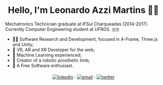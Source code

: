 
   

<h1 align="center">Hello, I'm Leonardo Azzi Martins 🐧🦿</h1>

<p align="left">Mechatronics Technician graduate at IFSul Charqueadas (2014-2017). Currently Computer Engineering student at UFRGS. 🇧🇷</p> 

- 🧑‍💻 Software Research and Development, focused in A-Frame, Three.js and Unity;
- 👾 VR, AR and XR Developer for the web;
- 🤖 Machine Learning experienced;
- 🦿 Creator of a robotic prosthetic limb;
- 🐧 A Free Software enthusiast.

<div align="center">
  <a href=https://www.linkedin.com/in/leonardoazzi//>
    <img src="https://img.shields.io/badge/LinkedIn-0077B5?style=for-the-badge&logo=linkedin&logoColor=white" alt="linkedin" style="vertical-align:top; margin:6px 4px">
  </a>

  <a href="mailto:leoazzim@gmail.com">
    <img src="https://img.shields.io/badge/Gmail-D14836?style=for-the-badge&logo=gmail&logoColor=white" alt="gmail" style="vertical-align:top; margin:6px 4px">
  </a>

  <a href="https://www.twitter.com/leonardoazzi/">
    <img src="https://img.shields.io/badge/Twitter-1DA1F2?style=for-the-badge&logo=twitter&logoColor=white" alt="twitter" style="vertical-align:top; margin:6px 4px">
  </a>
</div>
